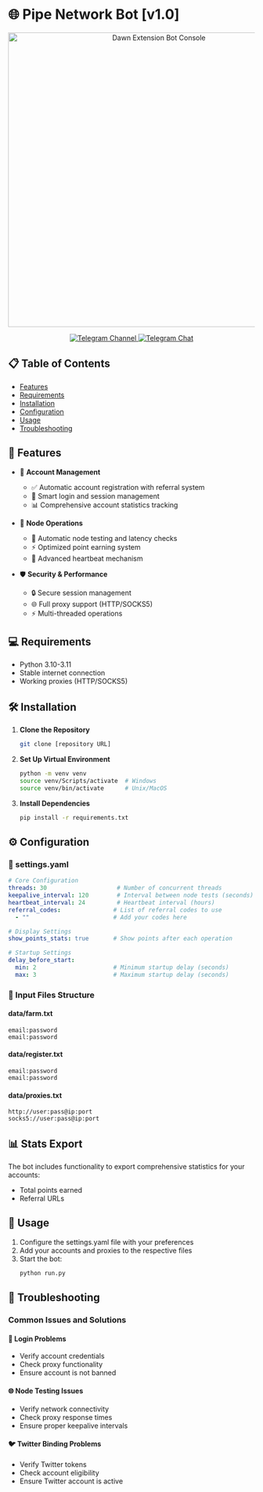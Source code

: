 # 🌐 Pipe Network Bot [v1.0]

<div align="center">
  <img src="./console/images/console.png" alt="Dawn Extension Bot Console" width="600"/>

  <p align="center">
    <a href="https://t.me/JamBitPY">
      <img src="https://img.shields.io/badge/Telegram-Channel-blue?style=for-the-badge&logo=telegram" alt="Telegram Channel">
    </a>
    <a href="https://t.me/JamBitChat">
      <img src="https://img.shields.io/badge/Telegram-Chat-blue?style=for-the-badge&logo=telegram" alt="Telegram Chat">
    </a>
  </p>
</div>

## 📋 Table of Contents
- [Features](#-features)
- [Requirements](#-requirements)
- [Installation](#-installation)
- [Configuration](#%EF%B8%8F-configuration)
- [Usage](#-usage)
- [Troubleshooting](#-troubleshooting)

## 🚀 Features

- 🔐 **Account Management**
    - ✅ Automatic account registration with referral system
    - 🔄 Smart login and session management
    - 📊 Comprehensive account statistics tracking

- 🤖 **Node Operations**
    - 📡 Automatic node testing and latency checks
    - ⚡ Optimized point earning system
    - 🔄 Advanced heartbeat mechanism

- 🛡️ **Security & Performance**
    - 🔒 Secure session management
    - 🌐 Full proxy support (HTTP/SOCKS5)
    - ⚡ Multi-threaded operations

## 💻 Requirements

- Python 3.10-3.11
- Stable internet connection
- Working proxies (HTTP/SOCKS5)

## 🛠️ Installation

1. **Clone the Repository**
   ```bash
   git clone [repository URL]
   ```

2. **Set Up Virtual Environment**
   ```bash
   python -m venv venv
   source venv/Scripts/activate  # Windows
   source venv/bin/activate      # Unix/MacOS
   ```

3. **Install Dependencies**
   ```bash
   pip install -r requirements.txt
   ```

## ⚙️ Configuration

### 📁 settings.yaml

```yaml
# Core Configuration
threads: 30                    # Number of concurrent threads
keepalive_interval: 120        # Interval between node tests (seconds)
heartbeat_interval: 24         # Heartbeat interval (hours)
referral_codes:               # List of referral codes to use
  - ""                        # Add your codes here

# Display Settings
show_points_stats: true       # Show points after each operation

# Startup Settings
delay_before_start:
  min: 2                      # Minimum startup delay (seconds)
  max: 3                      # Maximum startup delay (seconds)
```

### 📁 Input Files Structure

#### data/farm.txt
```
email:password
email:password
```

#### data/register.txt
```
email:password
email:password
```

#### data/proxies.txt
```
http://user:pass@ip:port
socks5://user:pass@ip:port
```

## 📊 Stats Export

The bot includes functionality to export comprehensive statistics for your accounts:
- Total points earned
- Referral URLs

## 🚀 Usage

1. Configure the settings.yaml file with your preferences
2. Add your accounts and proxies to the respective files
3. Start the bot:
   ```bash
   python run.py
   ```


## 🔧 Troubleshooting

### Common Issues and Solutions

#### 🔑 Login Problems
- Verify account credentials
- Check proxy functionality
- Ensure account is not banned

#### 🌐 Node Testing Issues
- Verify network connectivity
- Check proxy response times
- Ensure proper keepalive intervals

#### 🐦 Twitter Binding Problems
- Verify Twitter tokens
- Check account eligibility
- Ensure Twitter account is active


